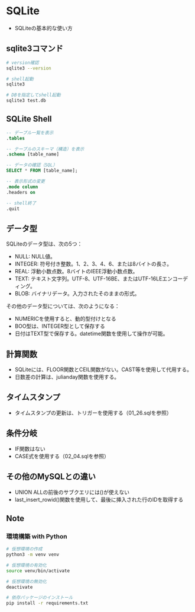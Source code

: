 # SQLite
- SQLiteの基本的な使い方


## sqlite3コマンド
```bash
# version確認
sqlite3 --version

# shell起動
sqlite3

# DBを指定してshell起動
sqlite3 test.db
```

## SQLite Shell
```sql
-- デーブル一覧を表示
.tables

-- テーブルのスキーマ（構造）を表示
.schema [table_name]

-- データの確認（SQL）
SELECT * FROM [table_name];

-- 表示形式の変更
.mode column
.headers on

-- shell終了
.quit
```

## データ型
SQLiteのデータ型は、次の5つ：
- NULL: NULL値。
- INTEGER: 符号付き整数。1、2、3、4、6、または8バイトの長さ。
- REAL: 浮動小数点数。8バイトのIEEE浮動小数点数。
- TEXT: テキスト文字列。UTF-8、UTF-16BE、またはUTF-16LEエンコーディング。
- BLOB: バイナリデータ。入力されたそのままの形式。

その他のデータ型については、次のようになる：
- NUMERICを使用すると、動的型付けとなる
- BOO型は、INTEGER型として保存する
- 日付はTEXT型で保存する。datetime関数を使用して操作が可能。

## 計算関数
- SQLiteには、FLOOR関数とCEIL関数がない。CAST等を使用して代用する。
- 日数差の計算は、julianday関数を使用する。

## タイムスタンプ
- タイムスタンプの更新は、トリガーを使用する（01_26.sqlを参照）

## 条件分岐
- IF関数はない
- CASE式を使用する（02_04.sqlを参照）

## その他のMySQLとの違い
- UNION ALLの前後のサブクエリには()が使えない
- last_insert_rowid()関数を使用して、最後に挿入された行のIDを取得する


## Note
### 環境構築 with Python
```bash
# 仮想環境の作成
python3 -m venv venv

# 仮想環境の有効化
source venv/bin/activate

# 仮想環境の無効化
deactivate

# 依存パッケージのインストール
pip install -r requirements.txt
```